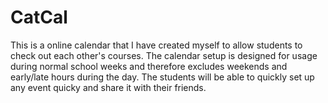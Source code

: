 # CatCal
 This is a online calendar that I have created myself to allow students to check out each other's courses. The calendar setup is designed for usage during normal school weeks and therefore excludes weekends and early/late hours during the day. The students will be able to quickly set up any event quicky and share it with their friends. 
